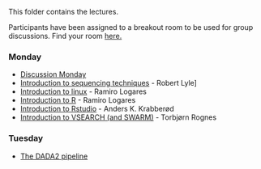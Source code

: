 This folder contains the lectures.

Participants have been assigned to a breakout room to be used for group discussions.
Find your room [here.](Breakout_groups.pdf)


### Monday
- [Discussion Monday](Group_work_Monday.pdf)
- [Introduction to sequencing techniques](20210503_Lyle.pdf) - Robert Lyle]
- [Introduction to linux](./../intro.to.unix/intro.to.unix.pdf) - Ramiro Logares
- [Introduction to R](./../intro.to.r/intro.to.R.pdf) - Ramiro Logares
- [Introduction to Rstudio](./../intro.to.Rstudio/RStudio_intro.pdf) - Anders K. Krabberød
- [Introduction to VSEARCH (and SWARM)](./../Lectures_and_groups/Rognes_vsearch-swarm.pdf) - Torbjørn Rognes

### Tuesday
- [The DADA2 pipeline]()
